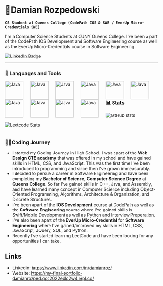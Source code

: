 # 🎸Damian Rozpedowski

**`CS Student at Queens College (CodePath IOS & SWE / EverUp Micro-Credentials SWE)`**

I'm a Computer Science Students at CUNY Queens College. I've been a part of the CodePath IOS Development and Software Engineering course as well as the EverUp Micro-Credentials course in Software Engineering. 

   <p align="left">
      <a href="https://www.linkedin.com/in/damianroz/)">
    <img src="https://img.shields.io/badge/LinkedIn-blue?style=for-the-badge&logo=linkedin&logoColor=white" alt="LinkedIn Badge"/>
  </a>
      
   </p>

---

### 🧰 Languages and Tools

<img align="left" alt="Java" width="60px" style="padding-right:20px;" src="https://cdn.jsdelivr.net/gh/devicons/devicon/icons/python/python-plain.svg" />
<img align="left" alt="Java" width="60px" style="padding-right:20px;" src="https://cdn.jsdelivr.net/gh/devicons/devicon/icons/java/java-original.svg"/>
<img align="left" alt="Java" width="60px" style="padding-right:20px;" src="https://cdn.jsdelivr.net/gh/devicons/devicon/icons/cplusplus/cplusplus-plain.svg" />
<img align="left" alt="Java" width="60px" style="padding-right:20px;" src="https://cdn.jsdelivr.net/gh/devicons/devicon/icons/html5/html5-plain.svg" />
<img align="left" alt="Java" width="60px" style="padding-right:20px;" src="https://cdn.jsdelivr.net/gh/devicons/devicon/icons/css3/css3-plain.svg" />
<img align="left" alt="Java" width="60px" style="padding-right:20px;" src="https://cdn.jsdelivr.net/gh/devicons/devicon/icons/javascript/javascript-plain.svg" />
<img align="left" alt="Java" width="60px" style="padding-right:20px;" src="https://cdn.jsdelivr.net/gh/devicons/devicon/icons/swift/swift-original.svg" />
<img align="left" alt="Java" width="60px" style="padding-right:20px;" src="https://cdn.jsdelivr.net/gh/devicons/devicon/icons/git/git-original.svg" />
<img align="left" alt="Java" width="60px" style="padding-right:20px;" src="https://cdn.jsdelivr.net/gh/devicons/devicon/icons/github/github-original.svg" />
<img align="left" alt="Java" width="60px" style="padding-right:20px;" src="https://cdn.jsdelivr.net/gh/devicons/devicon/icons/figma/figma-original.svg" />

<br>



#

### 📊 Stats

![GitHub stats](https://github-readme-stats.vercel.app/api?username=DamianRozpedowski&show_icons=true&title_color=D8534F&text_color=FFFFFF&icon_color=D8534F&bg_color=101010&border_color=404040&card_width=500  )

![Leetcode Stats](https://leetcard.jacoblin.cool/DamianRozpedowski?theme=dark )

#

### 👨‍💻Coding Journey
   - I started my Coding Journey in High School. I was apart of the **Web Design CTE academy** that was offered in my school and have gained skills in HTML, CSS, and JavaScript. This was the first time I've been introduced to programming and since then I've grown immeasurably.
   - I decided to persue a career in Software Engineering and have been completing my **Bachelor of Science, Computer Science Degree** at **Queens College**. So far I've gained skills in C++, Java, and Assembly, and have learned many concept in Computer Science including Object-Oriented Programming, Algorithms, Architecture & Organization, and Discrete Structures.
   - I've been apart of the **IOS Development** course at CodePath as well as the **Software Engineering** course where I've gained skills in Swift/Mobile Development as well as Python and Interview Preperation.
   - I've also been apart of the **EverUp Micro-Credential** for **Software Engineering** where I've gained/improved my skills in HTML, CSS, JavaScript, JQuery, SQL, and Python.
   - Recently I've started learning LeetCode and have been looking for any opportunities I can take.
   
## Links
 - LinkedIn: https://www.linkedin.com/in/damianroz/
 - Website: https://my-final-portfolio-damianrozped.qcc2022edlc2w4.repl.co/
